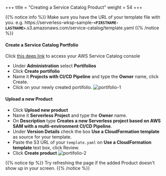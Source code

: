 +++
title = "Creating a Service Catalog Product"
weight = 54
+++


{{% notice info %}}
Make sure you have the URL of your template file with you. e.g. https://serverless-wksp-sample-**`<FIRSTNAME-LASTNAME>`**.s3.amazonaws.com/service-catalog/template.yaml
{{% /notice %}}

#### Create a Service Catalog Portfolio

Click [this deep link](https://console.aws.amazon.com/catalog/home) to access your AWS Service Catalog console

- Under **Administration** select **Portifolios**
- Click **Create portifolio**
- Name it **Projects with CI/CD Pipeline** and type the **Owner** name, click Create.
- Click on your newly created portifolio.
![portifolio-1](/images/portifolio-1.png)

#### Upload a new Product

- Click **Upload new product**
- Name it **Serverless Project** and type the **Owner** name.
- On **Description** type **Creates a new Serverless project based on AWS SAM with a multi-environment CI/CD Pipeline**.
- Under **Version Details** check the box **Use a CloudFormation template** as source for your template.
- Paste the S3 URL of your `template.yaml` on **Use a CloudFormation template** text box, click Review.
- Click **Create product**
![portifolio-2](/images/portifolio-2.png)

{{% notice tip %}}
Try refreshing the page if the added Product doesn't show up in your screen.
{{% /notice %}}
